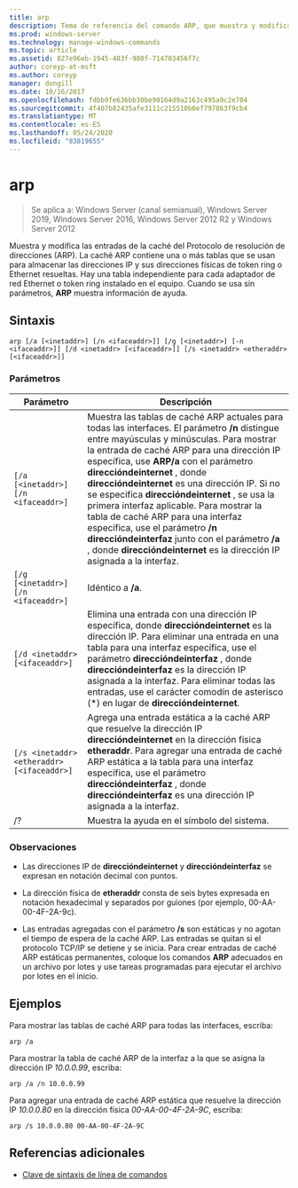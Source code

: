 ```yaml
---
title: arp
description: Tema de referencia del comando ARP, que muestra y modifica las entradas de la caché del Protocolo de resolución de direcciones (ARP) que se usa para almacenar las direcciones IP y sus direcciones físicas resueltas.
ms.prod: windows-server
ms.technology: manage-windows-commands
ms.topic: article
ms.assetid: 827e96eb-1945-483f-980f-714703456f7c
author: coreyp-at-msft
ms.author: coreyp
manager: dongill
ms.date: 10/16/2017
ms.openlocfilehash: fdbb9fe636bb30be90164d9a2163c495a9c2e704
ms.sourcegitcommit: 4f407b82435afe3111c215510b0ef797863f9cb4
ms.translationtype: MT
ms.contentlocale: es-ES
ms.lasthandoff: 05/24/2020
ms.locfileid: "83819655"
---
```

# <a name="arp"></a>arp

> Se aplica a: Windows Server (canal semianual), Windows Server 2019, Windows Server 2016, Windows Server 2012 R2 y Windows Server 2012

Muestra y modifica las entradas de la caché del Protocolo de resolución de direcciones (ARP). La caché ARP contiene una o más tablas que se usan para almacenar las direcciones IP y sus direcciones físicas de token ring o Ethernet resueltas. Hay una tabla independiente para cada adaptador de red Ethernet o token ring instalado en el equipo. Cuando se usa sin parámetros, **ARP** muestra información de ayuda.

## <a name="syntax"></a>Sintaxis

```
arp [/a [<inetaddr>] [/n <ifaceaddr>]] [/g [<inetaddr>] [-n <ifaceaddr>]] [/d <inetaddr> [<ifaceaddr>]] [/s <inetaddr> <etheraddr> [<ifaceaddr>]]
```

### <a name="parameters"></a>Parámetros

| Parámetro | Descripción |
| --------- | ----------- |
| `[/a [<inetaddr>] [/n <ifaceaddr>]` | Muestra las tablas de caché ARP actuales para todas las interfaces. El parámetro **/n** distingue entre mayúsculas y minúsculas. Para mostrar la entrada de caché ARP para una dirección IP específica, use **ARP/a** con el parámetro **direccióndeinternet** , donde **direccióndeinternet** es una dirección IP. Si no se especifica **direccióndeinternet** , se usa la primera interfaz aplicable. Para mostrar la tabla de caché ARP para una interfaz específica, use el parámetro **/n direccióndeinterfaz** junto con el parámetro **/a** , donde **direccióndeinternet** es la dirección IP asignada a la interfaz. |
| `[/g [<inetaddr>] [/n <ifaceaddr>]` | Idéntico a **/a**. |
| `[/d <inetaddr> [<ifaceaddr>]` | Elimina una entrada con una dirección IP específica, donde **direccióndeinternet** es la dirección IP. Para eliminar una entrada en una tabla para una interfaz específica, use el parámetro **direccióndeinterfaz** , donde **direccióndeinterfaz** es la dirección IP asignada a la interfaz. Para eliminar todas las entradas, use el carácter comodín de asterisco (*) en lugar de **direccióndeinternet**. |
| `[/s <inetaddr> <etheraddr> [<ifaceaddr>]` | Agrega una entrada estática a la caché ARP que resuelve la dirección IP **direccióndeinternet** en la dirección física **etheraddr**. Para agregar una entrada de caché ARP estática a la tabla para una interfaz específica, use el parámetro **direccióndeinterfaz** , donde **direccióndeinterfaz** es una dirección IP asignada a la interfaz. |
| /? | Muestra la ayuda en el símbolo del sistema. |

### <a name="remarks"></a>Observaciones

- Las direcciones IP de **direccióndeinternet** y **direccióndeinterfaz** se expresan en notación decimal con puntos.

- La dirección física de **etheraddr** consta de seis bytes expresada en notación hexadecimal y separados por guiones (por ejemplo, 00-AA-00-4F-2A-9c).

- Las entradas agregadas con el parámetro **/s** son estáticas y no agotan el tiempo de espera de la caché ARP. Las entradas se quitan si el protocolo TCP/IP se detiene y se inicia. Para crear entradas de caché ARP estáticas permanentes, coloque los comandos **ARP** adecuados en un archivo por lotes y use tareas programadas para ejecutar el archivo por lotes en el inicio.

## <a name="examples"></a>Ejemplos

Para mostrar las tablas de caché ARP para todas las interfaces, escriba:

```
arp /a
```

Para mostrar la tabla de caché ARP de la interfaz a la que se asigna la dirección IP *10.0.0.99*, escriba:

```
arp /a /n 10.0.0.99
```

Para agregar una entrada de caché ARP estática que resuelve la dirección IP *10.0.0.80* en la dirección física *00-AA-00-4F-2A-9C*, escriba:

```
arp /s 10.0.0.80 00-AA-00-4F-2A-9C
```

## <a name="additional-references"></a>Referencias adicionales

- [Clave de sintaxis de línea de comandos](command-line-syntax-key.md)
